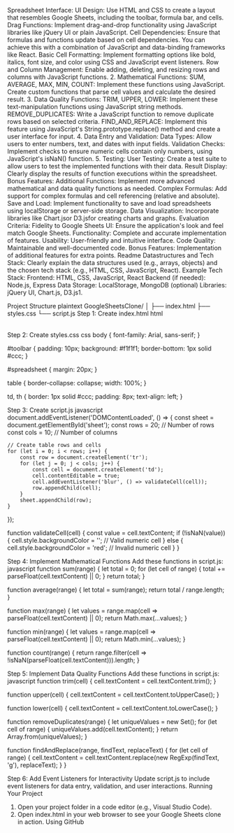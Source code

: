 Spreadsheet Interface: UI Design: Use HTML and CSS to create a layout that resembles Google Sheets, including the toolbar, formula bar, and cells.
Drag Functions: Implement drag-and-drop functionality using JavaScript libraries like jQuery UI or plain JavaScript.
Cell Dependencies: Ensure that formulas and functions update based on cell dependencies. You can achieve this with a combination of JavaScript and data-binding frameworks like React.
Basic Cell Formatting: Implement formatting options like bold, italics, font size, and color using CSS and JavaScript event listeners.
Row and Column Management: Enable adding, deleting, and resizing rows and columns with JavaScript functions.
2.	Mathematical Functions: SUM, AVERAGE, MAX, MIN, COUNT: Implement these functions using JavaScript. Create custom functions that parse cell values and calculate the desired result.
3.	Data Quality Functions: TRIM, UPPER, LOWER: Implement these text-manipulation functions using JavaScript string methods.
REMOVE_DUPLICATES: Write a JavaScript function to remove duplicate rows based on selected criteria.
FIND_AND_REPLACE: Implement this feature using JavaScript's String.prototype.replace() method and create a user interface for input.
4.	Data Entry and Validation: Data Types: Allow users to enter numbers, text, and dates with input fields.
Validation Checks: Implement checks to ensure numeric cells contain only numbers, using JavaScript's isNaN() function.
5.	Testing: User Testing: Create a test suite to allow users to test the implemented functions with their data.
Result Display: Clearly display the results of function executions within the spreadsheet.
Bonus Features: Additional Functions: Implement more advanced mathematical and data quality functions as needed.
Complex Formulas: Add support for complex formulas and cell referencing (relative and absolute).
Save and Load: Implement functionality to save and load spreadsheets using localStorage or server-side storage.
Data Visualization: Incorporate libraries like Chart.jsor D3.jsfor creating charts and graphs.
Evaluation Criteria: Fidelity to Google Sheets UI: Ensure the application's look and feel match Google Sheets.
Functionality: Complete and accurate implementation of features.
Usability: User-friendly and intuitive interface.
Code Quality: Maintainable and well-documented code.
Bonus Features: Implementation of additional features for extra points.
Readme Datastructures and Tech Stack: Clearly explain the data structures used (e.g., arrays, objects) and the chosen tech stack (e.g., HTML, CSS, JavaScript, React).
Example Tech Stack: Frontend: HTML, CSS, JavaScript, React
Backend (if needed): Node.js, Express
Data Storage: LocalStorage, MongoDB (optional)
Libraries: jQuery UI, Chart.js, D3.js1.

Project Structure
plaintext
GoogleSheetsClone/
│
├── index.html
├── styles.css
└── script.js
Step 1: Create index.html
html
<!DOCTYPE html>
<html lang="en">
<head>
    <meta charset="UTF-8">
    <meta name="viewport" content="width=device-width, initial-scale=1.0">
    <title>Google Sheets Clone</title>
    <link rel="stylesheet" href="styles.css">
</head>
<body>
    <div id="toolbar">
        <!-- Toolbar items will go here -->
    </div>
    <div id="spreadsheet">
        <table id="sheet">
            <!-- Dynamic rows and columns will be generated here -->
        </table>
    </div>
    <script src="script.js"></script>
</body>
</html>
Step 2: Create styles.css
css
body {
    font-family: Arial, sans-serif;
}

#toolbar {
    padding: 10px;
    background: #f1f1f1;
    border-bottom: 1px solid #ccc;
}

#spreadsheet {
    margin: 20px;
}

table {
    border-collapse: collapse;
    width: 100%;
}

td, th {
    border: 1px solid #ccc;
    padding: 8px;
    text-align: left;
}


Step 3: Create script.js
javascript
document.addEventListener('DOMContentLoaded', () => {
    const sheet = document.getElementById('sheet');
    const rows = 20; // Number of rows
    const cols = 10; // Number of columns

    // Create table rows and cells
    for (let i = 0; i < rows; i++) {
        const row = document.createElement('tr');
        for (let j = 0; j < cols; j++) {
            const cell = document.createElement('td');
            cell.contentEditable = true;
            cell.addEventListener('blur', () => validateCell(cell));
            row.appendChild(cell);
        }
        sheet.appendChild(row);
    }
});

function validateCell(cell) {
    const value = cell.textContent;
    if (!isNaN(value)) {
        cell.style.backgroundColor = ''; // Valid numeric cell
    } else {
        cell.style.backgroundColor = 'red'; // Invalid numeric cell
    }
}


Step 4: Implement Mathematical Functions
Add these functions in script.js:
javascript
function sum(range) {
    let total = 0;
    for (let cell of range) {
        total += parseFloat(cell.textContent) || 0;
    }
    return total;
}

function average(range) {
    let total = sum(range);
    return total / range.length;
}

function max(range) {
    let values = range.map(cell => parseFloat(cell.textContent) || 0);
    return Math.max(...values);
}

function min(range) {
    let values = range.map(cell => parseFloat(cell.textContent) || 0);
    return Math.min(...values);
}

function count(range) {
    return range.filter(cell => !isNaN(parseFloat(cell.textContent))).length;
}


Step 5: Implement Data Quality Functions
Add these functions in script.js:
javascript
function trim(cell) {
    cell.textContent = cell.textContent.trim();
}

function upper(cell) {
    cell.textContent = cell.textContent.toUpperCase();
}

function lower(cell) {
    cell.textContent = cell.textContent.toLowerCase();
}

function removeDuplicates(range) {
    let uniqueValues = new Set();
    for (let cell of range) {
        uniqueValues.add(cell.textContent);
    }
    return Array.from(uniqueValues);
}

function findAndReplace(range, findText, replaceText) {
    for (let cell of range) {
        cell.textContent = cell.textContent.replace(new RegExp(findText, 'g'), replaceText);
    }
}


Step 6: Add Event Listeners for Interactivity
Update script.js to include event listeners for data entry, validation, and user interactions.
Running Your Project
1.	Open your project folder in a code editor (e.g., Visual Studio Code).
2.	Open index.html in your web browser to see your Google Sheets clone in action.
Using GitHub
